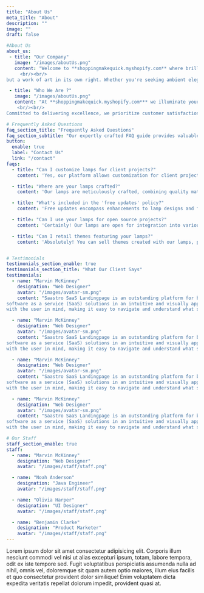 ```yaml
---
title: "About Us"
meta_title: "About"
description: ""
image: ""
draft: false

#About Us
about_us:
 - title: "Our Company"
   image: "/images/aboutUs.png"
   content: "Welcome to **shoppingmakequick.myshopify.com** where brilliance meets innovation. We take pride in being your ultimate destination for exquisite lighting solutions that illuminate spaces and lives alike. With a passion for creating luminous experiences, we curate a diverse range of cutting-edge light fixtures designed to elevate any environment. Our commitment to quality craftsmanship and a keen eye for aesthetic appeal ensures that each product we offer is not just a source of light, 
	 <br/><br/>
but a work of art in its own right. Whether you're seeking ambient elegance for your home or functional brilliance for a commercial space, [Your Company Name] is dedicated to bringing your vision to light. Explore our collection and let your surroundings shine with a touch of our radiant expertise. Elevate your space, embrace the light, only with **shoppingmakequick.myshopify.com***."

 - title: "Who We Are ?"
   image: "/images/aboutUs.png"
   content: "At **shoppingmakequick.myshopify.com*** we illuminate your world with a curated collection of exceptional lighting solutions. Established with a passion for transforming spaces and creating ambiance, we stand as a beacon of quality and style in the realm of lighting. With a keen eye for design and a commitment to sourcing the finest materials, we pride ourselves on offering a diverse range of luminaires that not only brighten spaces but also elevate aesthetics. 
    <br/><br/>
Committed to delivering excellence, we prioritize customer satisfaction and provide expert guidance to help you find the perfect lighting solution for any setting. Welcome to **shoppingmakequick.myshopify.com*** where light meets inspiration. Illuminate your world today!"

# Frequently Asked Questions
faq_section_title: "Frequently Asked Questions"
faq_section_subtitle: "Our expertly crafted FAQ guide provides valuable insights on selecting the perfect table lamp to complement your decor and meet your specific lighting needs."
button:
  enable: true
  label: "Contact Us"
  link: "/contact"
faqs:
  - title: "Can I customize lamps for client projects?"
    content: 'Yes, our platform allows customization for client projects, ensuring unique and tailored solutions. Yes, our platform allows customization for client projects, ensuring unique and tailored solutions.'

  - title: "Where are your lamps crafted?"
    content: 'Our lamps are meticulously crafted, combining quality materials and skilled workmanship to deliver exceptional products. Our lamps are meticulously crafted, combining quality materials and skilled workmanship to deliver exceptional products.'

  - title: "What's included in the 'free updates' policy?"
    content: 'Free updates encompass enhancements to lamp designs and features, ensuring your collection stays current and appealing. Free updates encompass enhancements to lamp designs and features, ensuring your collection stays current and appealing'

  - title: "Can I use your lamps for open source projects?"
    content: 'Certainly! Our lamps are open for integration into various projects, fostering creativity and innovation. Certainly! Our lamps are open for integration into various projects, fostering creativity and innovation.'

  - title: "Can I retail themes featuring your lamps?"
    content: 'Absolutely! You can sell themes created with our lamps, providing stylish solutions for diverse design needs. Absolutely! You can sell themes created with our lamps, providing stylish solutions for diverse design needs.'


# Testimonials
testimonials_section_enable: true
testimonials_section_title: "What Our Client Says"
testimonials:
  - name: "Marvin McKinney"
    designation: "Web Designer"
    avatar: "/images/avatar-sm.png"
    content: "Saastro SaaS Landingpage is an outstanding platform for businesses that want to showcase their 
software as a service (SaaS) solutions in an intuitive and visually appealing way. landing page is designed 
with the user in mind, making it easy to navigate and understand what software offers.One of the standout features of Saastro SaaS Landingpage is its sleek."

  - name: "Marvin McKinney"
    designation: "Web Designer"
    avatar: "/images/avatar-sm.png"
    content: "Saastro SaaS Landingpage is an outstanding platform for businesses that want to showcase their 
software as a service (SaaS) solutions in an intuitive and visually appealing way. landing page is designed 
with the user in mind, making it easy to navigate and understand what software offers.One of the standout features of Saastro SaaS Landingpage is its sleek."

  - name: "Marvin McKinney"
    designation: "Web Designer"
    avatar: "/images/avatar-sm.png"
    content: "Saastro SaaS Landingpage is an outstanding platform for businesses that want to showcase their 
software as a service (SaaS) solutions in an intuitive and visually appealing way. landing page is designed 
with the user in mind, making it easy to navigate and understand what software offers.One of the standout features of Saastro SaaS Landingpage is its sleek."

  - name: "Marvin McKinney"
    designation: "Web Designer"
    avatar: "/images/avatar-sm.png"
    content: "Saastro SaaS Landingpage is an outstanding platform for businesses that want to showcase their 
software as a service (SaaS) solutions in an intuitive and visually appealing way. landing page is designed 
with the user in mind, making it easy to navigate and understand what software offers.One of the standout features of Saastro SaaS Landingpage is its sleek."

# Our Staff
staff_section_enable: true
staff:
  - name: "Marvin McKinney"
    designation: "Web Designer"
    avatar: "/images/staff/staff.png"

  - name: "Noah Anderson"
    designation: "Java Engineer"
    avatar: "/images/staff/staff.png"

  - name: "Olivia Harper"
    designation: "UI Designer"
    avatar: "/images/staff/staff.png"

  - name: "Benjamin Clarke"
    designation: "Product Marketer"
    avatar: "/images/staff/staff.png"
---
```


Lorem ipsum dolor sit amet consectetur adipisicing elit. Corporis illum nesciunt commodi vel nisi ut alias excepturi ipsum, totam, labore tempora, odit ex iste tempore sed. Fugit voluptatibus perspiciatis assumenda nulla ad nihil, omnis vel, doloremque sit quam autem optio maiores, illum eius facilis et quo consectetur provident dolor similique! Enim voluptatem dicta expedita veritatis repellat dolorum impedit, provident quasi at.
